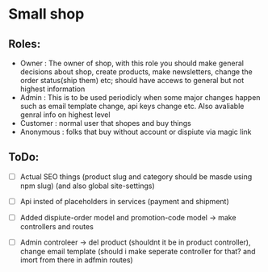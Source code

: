 # Small shop

## Roles:
- Owner : The owner of shop, with this role you should make general decisions about shop, create products, make newsletters, change the order status(ship them) etc; should have accews to general but not highest information
- Admin : This is to be used periodicly when some major changes happen such as email template change, api keys change etc. Also avaliable genral info on highest level
- Customer : normal user that shopes and buy things
- Anonymous : folks that buy without account or dispiute via magic link

## ToDo: 
- [ ] Actual SEO things (product slug and category should be masde using npm slug) (and also global site-settings)
- [ ] Api insted of placeholders in services (payment and shipment)
- [ ] Added dispiute-order model and promotion-code model -> make controllers and routes 

- [ ] Admin controleer -> del product (shouldnt it be in product controller), change email template (should i make seperate controller for that? and imort from there in adfmin routes)